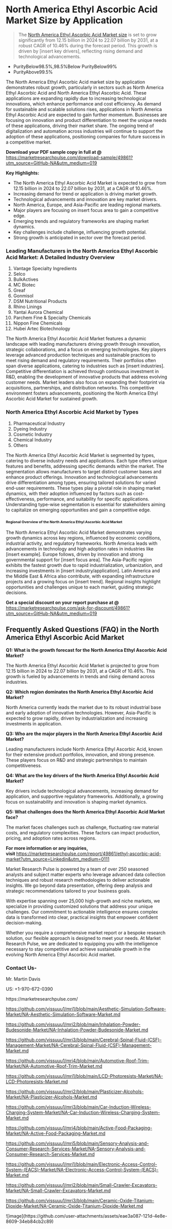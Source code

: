 <h1>North America Ethyl Ascorbic Acid Market&nbsp;Size by Application</h1><blockquote><p>The <a href="https://marketresearchpulse.com/download-sample/49861?utm_source=GitHub-NA&amp;utm_medium=019">North America Ethyl Ascorbic Acid Market size</a> is set to grow significantly from 12.15 billion in 2024 to 22.07 billion by 2031, at a robust CAGR of 10.46% during the forecast period. This growth is driven by [insert key drivers], reflecting rising demand and technological advancements.</p></blockquote><ul><li>PurityBelow98.5%,98.5%Below PurityBelow99%<li> PurityAbove99.5%</li></ul><p>The North America Ethyl Ascorbic Acid market size by application demonstrates robust growth, particularly in sectors such as North America Ethyl Ascorbic Acid and North America Ethyl Ascorbic Acid. These applications are expanding rapidly due to increasing technological innovations, which enhance performance and cost efficiency. As demand for sustainable and scalable solutions rises, applications in North America Ethyl Ascorbic Acid are expected to gain further momentum. Businesses are focusing on innovation and product differentiation to meet the unique needs of these applications, driving their market share. The ongoing trend of digitalization and automation across industries will continue to support the adoption of these applications, positioning companies for future success in a competitive market.</p><p><strong>Download your PDF sample copy in full at @ </strong><a href="https://marketresearchpulse.com/download-sample/49861?utm_source=GitHub-NA&amp;utm_medium=019">https://marketresearchpulse.com/download-sample/49861?utm_source=GitHub-NA&amp;utm_medium=019</a></p><p><strong>Key Highlights: </strong></p><ul><li>The North America Ethyl Ascorbic Acid Market is expected to grow from 12.15 billion in 2024 to 22.07 billion by 2031, at a CAGR of 10.46%.</li><li>Increasing demand for trend or application is driving market growth.</li><li>Technological advancements and innovation are key market drivers.</li><li>North America, Europe, and Asia-Pacific are leading regional markets.</li><li>Major players are focusing on insert focus area to gain a competitive edge.</li><li>Emerging trends and regulatory frameworks are shaping market dynamics.</li><li>Key challenges include challenge, influencing growth potential.</li><li>Strong growth is anticipated in sector over the forecast period.</li></ul><h3>Leading Manufacturers in the North America Ethyl Ascorbic Acid Market: A Detailed Industry Overview</h3><ol><li>Vantage Specialty Ingredients</li><li>Selco</li><li>BulkActives</li><li>MC Biotec</li><li>Greaf</li><li>Gonmisol</li><li>DSM Nutritional Products</li><li>Rhino Linings</li><li>Yantai Aurora Chemical</li><li>Parchem Fine & Specialty Chemicals</li><li>Nippon Fine Chemicals</li><li>Hubei Artec Biotechnology</li></ol><div class="flex max-w-full flex-col flex-grow"><div class="min-h-8 text-message flex w-full flex-col items-end gap-2 whitespace-normal break-words [.text-message+&amp;]:mt-5" dir="auto" data-message-author-role="assistant" data-message-id="fd8432e4-4910-450d-b182-61b7bfb0a01f" data-message-model-slug="gpt-4o"><div class="flex w-full flex-col gap-1 empty:hidden first:pt-[3px]"><div class="markdown prose w-full break-words dark:prose-invert light"><p>The North America Ethyl Ascorbic Acid Market features a dynamic landscape with leading manufacturers driving growth through innovation, strategic collaborations, and a focus on emerging technologies. Key players leverage advanced production techniques and sustainable practices to meet rising demand and regulatory requirements. Their portfolios often span diverse applications, catering to industries such as [insert industries]. Competitive differentiation is achieved through continuous investment in R&amp;D, enabling the development of innovative products that address evolving customer needs. Market leaders also focus on expanding their footprint via acquisitions, partnerships, and distribution networks. This competitive environment fosters advancements, positioning the North America Ethyl Ascorbic Acid Market for sustained growth.</p></div></div></div></div><h3>North America Ethyl Ascorbic Acid Market by Types</h3><ol><li>Pharmaceutical Industry<li> Dyeing Industry<li> Cosmetic Industry<li> Chemical Industry<li> Others</li></ol><div class="flex max-w-full flex-col flex-grow"><div class="min-h-8 text-message flex w-full flex-col items-end gap-2 whitespace-normal break-words [.text-message+&amp;]:mt-5" dir="auto" data-message-author-role="assistant" data-message-id="084470be-0bb7-4664-bddf-5156b4f41249" data-message-model-slug="gpt-4o-mini"><div class="flex w-full flex-col gap-1 empty:hidden first:pt-[3px]"><div class="markdown prose w-full break-words dark:prose-invert light"><p>The North America Ethyl Ascorbic Acid Market is segmented by types, catering to diverse industry needs and applications. Each type offers unique features and benefits, addressing specific demands within the market. The segmentation allows manufacturers to target distinct customer bases and enhance product offerings. Innovation and technological advancements drive differentiation among types, ensuring tailored solutions for varied end-user requirements. These types play a pivotal role in shaping market dynamics, with their adoption influenced by factors such as cost-effectiveness, performance, and suitability for specific applications. Understanding type-wise segmentation is essential for stakeholders aiming to capitalize on emerging opportunities and gain a competitive edge.</p></div></div></div></div><h3><span style="font-size: 11px;">Regional Overview of the North America Ethyl Ascorbic Acid Market</span></h3><div class="flex max-w-full flex-col flex-grow"><div class="min-h-8 text-message flex w-full flex-col items-end gap-2 whitespace-normal break-words [.text-message+&amp;]:mt-5" dir="auto" data-message-author-role="assistant" data-message-id="e9038762-ce64-4e30-91c9-9bd413514231" data-message-model-slug="gpt-4o-mini"><div class="flex w-full flex-col gap-1 empty:hidden first:pt-[3px]"><div class="markdown prose w-full break-words dark:prose-invert light"><p>The North America Ethyl Ascorbic Acid Market demonstrates varying growth dynamics across key regions, influenced by economic conditions, industrial activity, and regulatory frameworks. North America leads with advancements in technology and high adoption rates in industries like [insert example]. Europe follows, driven by innovation and strong governmental support for [insert focus area]. The Asia-Pacific region exhibits the fastest growth due to rapid industrialization, urbanization, and increasing investments in [insert industry/application]. Latin America and the Middle East &amp; Africa also contribute, with expanding infrastructure projects and a growing focus on [insert trend]. Regional insights highlight opportunities and challenges unique to each market, guiding strategic decisions.</p></div></div></div></div><p><strong>Get a special discount on your report purchase at @ </strong><a href="https://marketresearchpulse.com/ask-for-discount/49861?utm_source=GitHub-NA&amp;utm_medium=019">https://marketresearchpulse.com/ask-for-discount/49861?utm_source=GitHub-NA&amp;utm_medium=019</a></p><h2>Frequently Asked Questions (FAQ) in the North America Ethyl Ascorbic Acid Market</h2><p><strong>Q1: What is the growth forecast for the North America Ethyl Ascorbic Acid Market?</strong></p><p>The North America Ethyl Ascorbic Acid Market is projected to grow from 12.15 billion in 2024 to 22.07 billion by 2031, at a CAGR of 10.46%. This growth is fueled by advancements in trends and rising demand across industries.</p><p><strong>Q2: Which region dominates the North America Ethyl Ascorbic Acid Market?</strong></p><p>North America currently leads the market due to its robust industrial base and early adoption of innovative technologies. However, Asia-Pacific is expected to grow rapidly, driven by industrialization and increasing investments in application.</p><p><strong>Q3: Who are the major players in the North America Ethyl Ascorbic Acid Market?</strong></p><p>Leading manufacturers include North America Ethyl Ascorbic Acid, known for their extensive product portfolios, innovation, and strong presence. These players focus on R&amp;D and strategic partnerships to maintain competitiveness.</p><p><strong>Q4: What are the key drivers of the North America Ethyl Ascorbic Acid Market?</strong></p><p>Key drivers include technological advancements, increasing demand for application, and supportive regulatory frameworks. Additionally, a growing focus on sustainability and innovation is shaping market dynamics.</p><p><strong>Q5: What challenges does the North America Ethyl Ascorbic Acid Market face?</strong></p><p>The market faces challenges such as challenge, fluctuating raw material costs, and regulatory complexities. These factors can impact production, pricing, and adoption rates across regions.</p><p><strong>For more information or any inquiries, visit&nbsp;</strong><a href="https://marketresearchpulse.com/report/49861/ethyl-ascorbic-acid-market?utm_source=Linkedin&utm_medium=0111">https://marketresearchpulse.com/report/49861/ethyl-ascorbic-acid-market?utm_source=Linkedin&utm_medium=0111</a></p><p>Market Research Pulse is powered by a team of over 250 seasoned analysts and subject matter experts who leverage advanced data collection techniques and robust research methodologies to deliver actionable insights. We go beyond data presentation, offering deep analysis and strategic recommendations tailored to your business goals.</p><p>With expertise spanning over 25,000 high-growth and niche markets, we specialize in providing customized solutions that address your unique challenges. Our commitment to actionable intelligence ensures complex data is transformed into clear, practical insights that empower confident decision-making.</p><p>Whether you require a comprehensive market report or a bespoke research solution, our flexible approach is designed to meet your needs. At Market Research Pulse, we are dedicated to equipping you with the intelligence necessary to stay competitive and achieve sustainable growth in the evolving North America Ethyl Ascorbic Acid market.</p><h3><strong>Contact Us-</strong></h3><p>Mr. Martin Davis</p><p>US: +1-970-672-0390</p><p>https://marketresearchpulse.com/</p><p><a href="https://github.com/vissuuu1/mri1/blob/main/Aesthetic-Simulation-Software-Market/NA-Aesthetic-Simulation-Software-Market.md">https://github.com/vissuuu1/mri1/blob/main/Aesthetic-Simulation-Software-Market/NA-Aesthetic-Simulation-Software-Market.md</a></p><p><a href="https://github.com/vissuuu1/mri2/blob/main/Inhalation-Powder-Budesonide-Market/NA-Inhalation-Powder-Budesonide-Market.md">https://github.com/vissuuu1/mri2/blob/main/Inhalation-Powder-Budesonide-Market/NA-Inhalation-Powder-Budesonide-Market.md</a></p><p><a href="https://github.com/vissuuu1/mri3/blob/main/Cerebral-Spinal-Fluid-(CSF)-Management-Market/NA-Cerebral-Spinal-Fluid-(CSF)-Management-Market.md">https://github.com/vissuuu1/mri3/blob/main/Cerebral-Spinal-Fluid-(CSF)-Management-Market/NA-Cerebral-Spinal-Fluid-(CSF)-Management-Market.md</a></p><p><a href="https://github.com/vissuuu1/mri4/blob/main/Automotive-Roof-Trim-Market/NA-Automotive-Roof-Trim-Market.md">https://github.com/vissuuu1/mri4/blob/main/Automotive-Roof-Trim-Market/NA-Automotive-Roof-Trim-Market.md</a></p><p><a href="https://github.com/vissuuu1/mri1/blob/main/LCD-Photoresists-Market/NA-LCD-Photoresists-Market.md">https://github.com/vissuuu1/mri1/blob/main/LCD-Photoresists-Market/NA-LCD-Photoresists-Market.md</a></p><p><a href="https://github.com/vissuuu1/mri2/blob/main/Plasticizer-Alcohols-Market/NA-Plasticizer-Alcohols-Market.md">https://github.com/vissuuu1/mri2/blob/main/Plasticizer-Alcohols-Market/NA-Plasticizer-Alcohols-Market.md</a></p><p><a href="https://github.com/vissuuu1/mri3/blob/main/Car-Induction-Wireless-Charging-System-Market/NA-Car-Induction-Wireless-Charging-System-Market.md">https://github.com/vissuuu1/mri3/blob/main/Car-Induction-Wireless-Charging-System-Market/NA-Car-Induction-Wireless-Charging-System-Market.md</a></p><p><a href="https://github.com/vissuuu1/mri4/blob/main/Active-Food-Packaging-Market/NA-Active-Food-Packaging-Market.md">https://github.com/vissuuu1/mri4/blob/main/Active-Food-Packaging-Market/NA-Active-Food-Packaging-Market.md</a></p><p><a href="https://github.com/vissuuu1/mri5/blob/main/Sensory-Analysis-and-Consumer-Research-Services-Market/NA-Sensory-Analysis-and-Consumer-Research-Services-Market.md">https://github.com/vissuuu1/mri5/blob/main/Sensory-Analysis-and-Consumer-Research-Services-Market/NA-Sensory-Analysis-and-Consumer-Research-Services-Market.md</a></p><p><a href="https://github.com/vissuuu1/mri1/blob/main/Electronic-Access-Control-System-(EACS)-Market/NA-Electronic-Access-Control-System-(EACS)-Market.md">https://github.com/vissuuu1/mri1/blob/main/Electronic-Access-Control-System-(EACS)-Market/NA-Electronic-Access-Control-System-(EACS)-Market.md</a></p><p><a href="https://github.com/vissuuu1/mri2/blob/main/Small-Crawler-Excavators-Market/NA-Small-Crawler-Excavators-Market.md">https://github.com/vissuuu1/mri2/blob/main/Small-Crawler-Excavators-Market/NA-Small-Crawler-Excavators-Market.md</a></p><p><a href="https://github.com/vissuuu1/mri3/blob/main/Ceramic-Oxide-Titanium-Dioxide-Market/NA-Ceramic-Oxide-Titanium-Dioxide-Market.md">https://github.com/vissuuu1/mri3/blob/main/Ceramic-Oxide-Titanium-Dioxide-Market/NA-Ceramic-Oxide-Titanium-Dioxide-Market.md</a></p>
![image](https://github.com/user-attachments/assets/eae3a087-121d-4e8e-8609-34eb84cb2c89)
